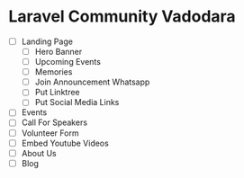 # Laravel Community Vadodara


- [ ] Landing Page
  - [ ] Hero Banner
  - [ ] Upcoming Events
  - [ ] Memories
  - [ ] Join Announcement Whatsapp
  - [ ] Put Linktree
  - [ ] Put Social Media Links
- [ ] Events
- [ ] Call For Speakers
- [ ] Volunteer Form
- [ ] Embed Youtube Videos
- [ ] About Us
- [ ] Blog
